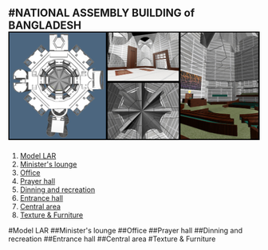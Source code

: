 #NATIONAL ASSEMBLY BUILDING of BANGLADESH
![banner](banner.jpg)
---
1. [Model LAR](https://github.com/marteresagh/Project-2016/blob/master/462095/README.md#model-lar)
  1. [Minister's lounge](https://github.com/marteresagh/Project-2016/blob/master/462095/README.md#ministers-lounge)
  2. [Office](https://github.com/marteresagh/Project-2016/blob/master/462095/README.md#office)
  3. [Prayer hall](https://github.com/marteresagh/Project-2016/blob/master/462095/README.md#prayer-hall)
  4. [Dinning and recreation](https://github.com/marteresagh/Project-2016/blob/master/462095/README.md#dinning-and-recreation)
  5. [Entrance hall](https://github.com/marteresagh/Project-2016/blob/master/462095/README.md#entrance-hall)
  6. [Central area](https://github.com/marteresagh/Project-2016/blob/master/462095/README.md#central-area)
2. [Texture & Furniture](https://github.com/marteresagh/Project-2016/blob/master/462095/README.md#texture--furniture)
  
#Model LAR
##Minister's lounge
##Office
##Prayer hall
##Dinning and recreation
##Entrance hall
##Central area
#Texture & Furniture
